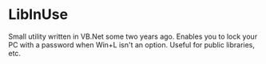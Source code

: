 # LibInUse
Small utility written in VB.Net some two years ago. Enables you to lock your PC with a password when Win+L isn't an option. Useful for public libraries, etc.
